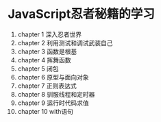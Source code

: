 # JavaScript忍者秘籍的学习

1. chapter 1 深入忍者世界
2. chapter 2 利用测试和调试武装自己
3. chapter 3 函数是根基
4. chapter 4 挥舞函数
5. chapter 5 闭包
6. chapter 6 原型与面向对象
7. chapter 7 正则表达式
8. chapter 8 驯服线程和定时器
9. chapter 9 运行时代码求值
10. chapter 10 with语句